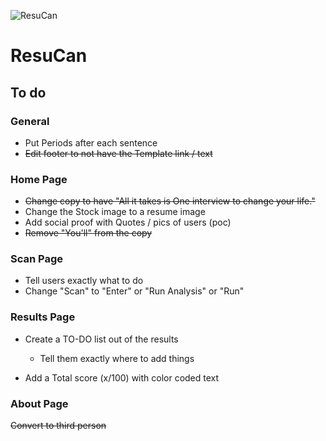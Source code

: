 ![ResuCan](https://github.com/theToulBox/ResuCan/workflows/ResuCan/badge.svg?branch=main)

#  ResuCan

## To do

### General

- Put Periods after each sentence
- ~~Edit footer to not have the Template link / text~~

### Home Page

- ~~Change copy to have "All it takes is One interview to change your life."~~
- Change the Stock image to a resume image
- Add social proof with Quotes / pics of users (poc)
- ~~Remove "You'll" from the copy~~

### Scan Page 

- Tell users exactly what to do
- Change "Scan" to "Enter" or "Run Analysis" or "Run"

### Results Page 

- Create a TO-DO list out of the results
    - Tell them exactly where to add things
    
- Add a Total score (x/100) with color coded text

### About Page

~~Convert to third person~~